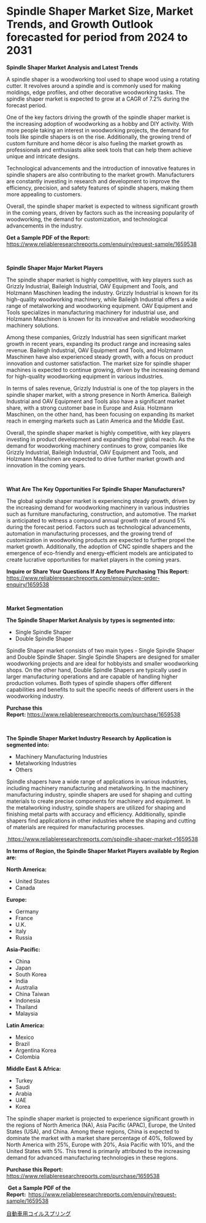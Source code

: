<p><h1>Spindle Shaper Market Size, Market Trends, and Growth Outlook forecasted for period from 2024 to 2031</h1></p><p><strong>Spindle Shaper Market Analysis and Latest Trends</strong></p>
<p><p>A spindle shaper is a woodworking tool used to shape wood using a rotating cutter. It revolves around a spindle and is commonly used for making moldings, edge profiles, and other decorative woodworking tasks. The spindle shaper market is expected to grow at a CAGR of 7.2% during the forecast period.</p><p>One of the key factors driving the growth of the spindle shaper market is the increasing adoption of woodworking as a hobby and DIY activity. With more people taking an interest in woodworking projects, the demand for tools like spindle shapers is on the rise. Additionally, the growing trend of custom furniture and home décor is also fueling the market growth as professionals and enthusiasts alike seek tools that can help them achieve unique and intricate designs.</p><p>Technological advancements and the introduction of innovative features in spindle shapers are also contributing to the market growth. Manufacturers are constantly investing in research and development to improve the efficiency, precision, and safety features of spindle shapers, making them more appealing to customers.</p><p>Overall, the spindle shaper market is expected to witness significant growth in the coming years, driven by factors such as the increasing popularity of woodworking, the demand for customization, and technological advancements in the industry.</p></p>
<p><strong>Get a Sample PDF of the Report:&nbsp;</strong> <a href="https://www.reliableresearchreports.com/enquiry/request-sample/1659538">https://www.reliableresearchreports.com/enquiry/request-sample/1659538</a></p>
<p>&nbsp;</p>
<p><strong>Spindle Shaper Major Market Players</strong></p>
<p><p>The spindle shaper market is highly competitive, with key players such as Grizzly Industrial, Baileigh Industrial, OAV Equipment and Tools, and Holzmann Maschinen leading the industry. Grizzly Industrial is known for its high-quality woodworking machinery, while Baileigh Industrial offers a wide range of metalworking and woodworking equipment. OAV Equipment and Tools specializes in manufacturing machinery for industrial use, and Holzmann Maschinen is known for its innovative and reliable woodworking machinery solutions.</p><p>Among these companies, Grizzly Industrial has seen significant market growth in recent years, expanding its product range and increasing sales revenue. Baileigh Industrial, OAV Equipment and Tools, and Holzmann Maschinen have also experienced steady growth, with a focus on product innovation and customer satisfaction. The market size for spindle shaper machines is expected to continue growing, driven by the increasing demand for high-quality woodworking equipment in various industries.</p><p>In terms of sales revenue, Grizzly Industrial is one of the top players in the spindle shaper market, with a strong presence in North America. Baileigh Industrial and OAV Equipment and Tools also have a significant market share, with a strong customer base in Europe and Asia. Holzmann Maschinen, on the other hand, has been focusing on expanding its market reach in emerging markets such as Latin America and the Middle East.</p><p>Overall, the spindle shaper market is highly competitive, with key players investing in product development and expanding their global reach. As the demand for woodworking machinery continues to grow, companies like Grizzly Industrial, Baileigh Industrial, OAV Equipment and Tools, and Holzmann Maschinen are expected to drive further market growth and innovation in the coming years.</p></p>
<p>&nbsp;</p>
<p><strong>What Are The Key Opportunities For Spindle Shaper Manufacturers?</strong></p>
<p><p>The global spindle shaper market is experiencing steady growth, driven by the increasing demand for woodworking machinery in various industries such as furniture manufacturing, construction, and automotive. The market is anticipated to witness a compound annual growth rate of around 5% during the forecast period. Factors such as technological advancements, automation in manufacturing processes, and the growing trend of customization in woodworking products are expected to further propel the market growth. Additionally, the adoption of CNC spindle shapers and the emergence of eco-friendly and energy-efficient models are anticipated to create lucrative opportunities for market players in the coming years.</p></p>
<p><strong>Inquire or Share Your Questions If Any Before Purchasing This Report:</strong> <a href="https://www.reliableresearchreports.com/enquiry/pre-order-enquiry/1659538">https://www.reliableresearchreports.com/enquiry/pre-order-enquiry/1659538</a></p>
<p>&nbsp;</p>
<p><strong>Market Segmentation</strong></p>
<p><strong>The Spindle Shaper Market Analysis by types is segmented into:</strong></p>
<p><ul><li>Single Spindle Shaper</li><li>Double Spindle Shaper</li></ul></p>
<p><p>Spindle Shaper market consists of two main types - Single Spindle Shaper and Double Spindle Shaper. Single Spindle Shapers are designed for smaller woodworking projects and are ideal for hobbyists and smaller woodworking shops. On the other hand, Double Spindle Shapers are typically used in larger manufacturing operations and are capable of handling higher production volumes. Both types of spindle shapers offer different capabilities and benefits to suit the specific needs of different users in the woodworking industry.</p></p>
<p><strong>Purchase this Report:&nbsp;</strong><a href="https://www.reliableresearchreports.com/purchase/1659538">https://www.reliableresearchreports.com/purchase/1659538</a></p>
<p>&nbsp;</p>
<p><strong>The Spindle Shaper Market Industry Research by Application is segmented into:</strong></p>
<p><ul><li>Machinery Manufacturing Industries</li><li>Metalworking Industries</li><li>Others</li></ul></p>
<p><p>Spindle shapers have a wide range of applications in various industries, including machinery manufacturing and metalworking. In the machinery manufacturing industry, spindle shapers are used for shaping and cutting materials to create precise components for machinery and equipment. In the metalworking industry, spindle shapers are utilized for shaping and finishing metal parts with accuracy and efficiency. Additionally, spindle shapers find applications in other industries where the shaping and cutting of materials are required for manufacturing processes.</p></p>
<p><a href="https://www.reliableresearchreports.com/spindle-shaper-market-r1659538">&nbsp;https://www.reliableresearchreports.com/spindle-shaper-market-r1659538</a></p>
<p><strong>In terms of Region, the Spindle Shaper Market Players available by Region are:</strong></p>
<p>
    <p> <strong> North America: </strong>
        <ul>
            <li>United States</li>
            <li>Canada</li>
        </ul>
        </p> 
    <p> <strong> Europe: </strong>
        <ul>
            <li>Germany</li>
            <li>France</li>
            <li>U.K.</li>
            <li>Italy</li>
            <li>Russia</li>
        </ul>
        </p> 
    <p> <strong> Asia-Pacific: </strong>
        <ul>
            <li>China</li>
            <li>Japan</li>
            <li>South Korea</li>
            <li>India</li>
            <li>Australia</li>
            <li>China Taiwan</li>
            <li>Indonesia</li>
            <li>Thailand</li>
            <li>Malaysia</li>
        </ul>
        </p> 
    <p> <strong> Latin America: </strong>
        <ul>
            <li>Mexico</li>
            <li>Brazil</li>
            <li>Argentina Korea</li>
            <li>Colombia</li>
        </ul>
        </p> 
    <p> <strong> Middle East & Africa: </strong>
        <ul>
            <li>Turkey</li>
            <li>Saudi</li>
            <li>Arabia</li>
            <li>UAE</li>
            <li>Korea</li>
        </ul>
    </p>
    </p>
<p><p>The spindle shaper market is projected to experience significant growth in the regions of North America (NA), Asia Pacific (APAC), Europe, the United States (USA), and China. Among these regions, China is expected to dominate the market with a market share percentage of 40%, followed by North America with 25%, Europe with 20%, Asia Pacific with 10%, and the United States with 5%. This trend is primarily attributed to the increasing demand for advanced manufacturing technologies in these regions.</p></p>
<p><strong>Purchase this Report: </strong><a href="https://www.reliableresearchreports.com/purchase/1659538">https://www.reliableresearchreports.com/purchase/1659538</a></p>
<p>&nbsp;<strong>Get a Sample PDF of the Report:&nbsp;&nbsp;</strong><a href="https://www.reliableresearchreports.com/enquiry/request-sample/1659538">https://www.reliableresearchreports.com/enquiry/request-sample/1659538</a></p>
<p><strong></strong></p>
<p><p><a href="https://medium.com/@amandasantosxavier51/%E8%87%AA%E5%8B%95%E8%BB%8A%E7%94%A8%E3%82%B3%E3%82%A4%E3%83%AB%E3%82%B9%E3%83%97%E3%83%AA%E3%83%B3%E3%82%B0%E5%B8%82%E5%A0%B4%E5%88%86%E6%9E%90%E3%81%8A%E3%82%88%E3%81%B32024%E5%B9%B4%E3%81%8B%E3%82%892031%E5%B9%B4%E3%81%BE%E3%81%A7%E3%81%AE%E3%82%B5%E3%82%A4%E3%82%BA%E4%BA%88%E6%B8%AC-07d5a25bcdf2">自動車用コイルスプリング</a></p></p>